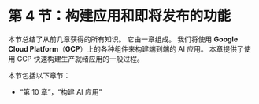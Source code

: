 # 第 4 节：构建应用和即将发布的功能

本节总结了从前几章获得的所有知识。 它由一章组成。 我们将使用 **Google Cloud Platform**（**GCP**）上的各种组件来构建端到端的 AI 应用。 本章提供了使用 GCP 快速构建生产就绪应用的一般过程。

本节包括以下章节：

*   “第 10 章”，“构建 AI 应用”